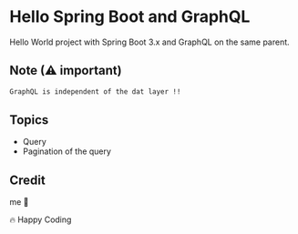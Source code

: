 # Hello Spring Boot and GraphQL

Hello World project with Spring Boot 3.x and GraphQL on the same parent. 

## Note (⚠ important)

```markdown
GraphQL is independent of the dat layer !!
```

## Topics

* Query
* Pagination of the query


## Credit
me 🤭

🔥 Happy Coding